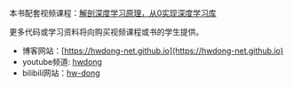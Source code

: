 本书配套视频课程：[解剖深度学习原理，从0实现深度学习库](https://ke.qq.com/course/2900371?tuin=ac5537fd) 

更多代码或学习资料将向购买视频课程或书的学生提供。


+ 博客网站：[https://hwdong-net.github.io](https://hwdong-net.github.io)
+ youtube频道: [hwdong](http://www.youtube.com/c/hwdong)
+ bilibili网站：[hw-dong](https://space.bilibili.com/281453312)
